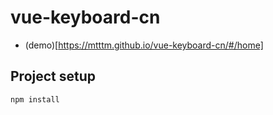 # vue-keyboard-cn

- (demo)[https://mtttm.github.io/vue-keyboard-cn/#/home]

## Project setup
```
npm install
```

